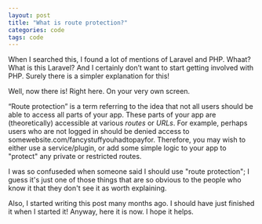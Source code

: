 ```yaml
---
layout: post
title: "What is route protection?"
categories: code
tags: code
---
```

 
When I searched this, I found a lot of mentions of Laravel and PHP. Whaat? What is this Laravel? And I certainly don’t want to start getting involved with PHP. Surely there is a simpler explanation for this!  

Well, now there is! Right here. On your very own screen.  

“Route protection” is a term referring to the idea that not all users should be able to access all parts of your app. These parts of your app are (theoretically) accessible at various *routes* or *URLs*. For example, perhaps users who are not logged in should be denied access to somewebsite.com/fancystuffyouhadtopayfor. Therefore, you may wish to either use a service/plugin, or add some simple logic to your app to "protect" any private or restricted routes.<!--more-->

I was so confuseded when someone said I should use "route protection"; I guess it's just one of those things that are so obvious to the people who know it that they don't see it as worth explaining. 

Also, I started writing this post many months ago. I should have just finished it when I started it! Anyway, here it is now. I hope it helps.  
